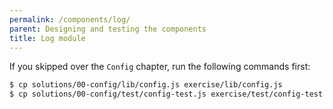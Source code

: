 ```yaml
---
permalink: /components/log/
parent: Designing and testing the components
title: Log module
---
```

If you skipped over the `Config` chapter, run the following commands first:

```sh
$ cp solutions/00-config/lib/config.js exercise/lib/config.js
$ cp solutions/00-config/test/config-test.js exercise/test/config-test.js
```
